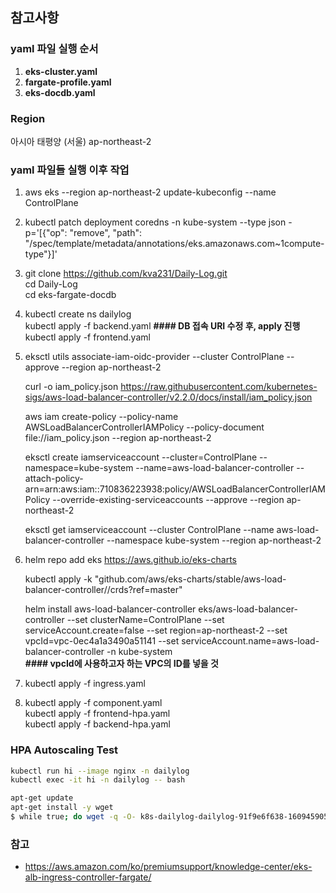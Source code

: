 ## 참고사항

### yaml 파일 실행 순서
1. **eks-cluster.yaml**
2. **fargate-profile.yaml**
3. **eks-docdb.yaml**

### Region
아시아 태평양 (서울)  ap-northeast-2

### yaml 파일들 실행 이후 작업
1. aws eks --region ap-northeast-2 update-kubeconfig --name ControlPlane

2. kubectl patch deployment coredns -n kube-system --type json -p='[{"op": "remove", "path": "/spec/template/metadata/annotations/eks.amazonaws.com~1compute-type"}]'

3. git clone https://github.com/kva231/Daily-Log.git  
   cd Daily-Log  
   cd eks-fargate-docdb

4. kubectl create ns dailylog  
   kubectl apply -f backend.yaml       **#### DB 접속 URI 수정 후, apply 진행**  
   kubectl apply -f frontend.yaml

5. eksctl utils associate-iam-oidc-provider --cluster ControlPlane --approve --region ap-northeast-2

   curl -o iam_policy.json https://raw.githubusercontent.com/kubernetes-sigs/aws-load-balancer-controller/v2.2.0/docs/install/iam_policy.json

   aws iam create-policy --policy-name AWSLoadBalancerControllerIAMPolicy --policy-document file://iam_policy.json --region ap-northeast-2

   eksctl create iamserviceaccount --cluster=ControlPlane --namespace=kube-system --name=aws-load-balancer-controller --attach-policy-arn=arn:aws:iam::710836223938:policy/AWSLoadBalancerControllerIAMPolicy --override-existing-serviceaccounts --approve --region ap-northeast-2

   eksctl get iamserviceaccount --cluster ControlPlane --name aws-load-balancer-controller --namespace kube-system --region ap-northeast-2

6. helm repo add eks https://aws.github.io/eks-charts

   kubectl apply -k "github.com/aws/eks-charts/stable/aws-load-balancer-controller//crds?ref=master"

   helm install aws-load-balancer-controller eks/aws-load-balancer-controller --set clusterName=ControlPlane --set serviceAccount.create=false --set region=ap-northeast-2 --set vpcId=vpc-0ec4a1a3490a51141 --set serviceAccount.name=aws-load-balancer-controller -n kube-system  
   **\#### vpcId에 사용하고자 하는 VPC의 ID를 넣을 것**

7. kubectl apply -f ingress.yaml

8. kubectl apply -f component.yaml  
   kubectl apply -f frontend-hpa.yaml  
   kubectl apply -f backend-hpa.yaml

### HPA Autoscaling Test
```bash
kubectl run hi --image nginx -n dailylog
kubectl exec -it hi -n dailylog -- bash

apt-get update
apt-get install -y wget
$ while true; do wget -q -O- k8s-dailylog-dailylog-91f9e6f638-1609459059.ap-northeast-2.elb.amazonaws.com; done     # ALB DNS 주소로 반복 접근
```

### 참고
- https://aws.amazon.com/ko/premiumsupport/knowledge-center/eks-alb-ingress-controller-fargate/
